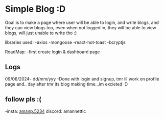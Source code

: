 # Simple Blog :D

Goal is to make a page where user will be able to login, and write blogs, and they can view blogs too, even when not logged in, they will be able to view blogs, will just unable to write tho :)

libraries used:
-axios
-mongoose
-react-hot-toast
-bcryptjs

RoadMap:
-first create login & dashboard page

## Logs
09/08/2024- dd/mm/yyy
-Done with login and signup, tmr ill work on profile page and.. day after tmr its blog making time...im excieted :D



## follow pls :( 
-insta: [amanp.5234](https://www.instagram.com/amanp.5234/)
 discord: amannettic
